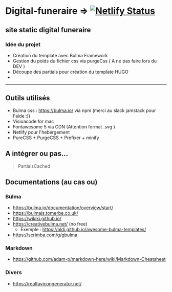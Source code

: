 # Digital-funeraire => [![Netlify Status](https://api.netlify.com/api/v1/badges/676e6c6d-51f0-4726-b538-45eff2162bb3/deploy-status)](https://app.netlify.com/sites/epic-euler-e44a74/deploys)


## site static digital funeraire

### Idée du projet

- Création du template avec Bulma Framework 
- Gestion du poids du fichier css via purgeCss ( A ne pas faire lors du DEV )
- Découpe des partials pour création du template HUGO 
- 
**************

## Outils utilisés

- Bulma css : https://bulma.io/ via npm (merci au slack jamstack pour l'aide :))
- Visioacode for mac
- Fontawesome 5 via CDN (Attention format .svg )
- Netlify pour l'hebergement 
- PureCSS + PurgeCSS + Prefixer + minify

## A intégrer ou pas... 

> PartialsCached
> 


## Documentations (au cas ou)

 ### Bulma 
 
 -  https://bulma.io/documentation/overview/start/ 
 -  https://bulmajs.tomerbe.co.uk/
 -  https://wikiki.github.io/
 -  https://creativebulma.net/ (no free)
    * Exemple : https://aldi.github.io/awesome-bulma-templates/
 - https://scrimba.com/g/gbulma


### Markdown

- https://github.com/adam-p/markdown-here/wiki/Markdown-Cheatsheet 

### Divers 

- https://realfavicongenerator.net/
